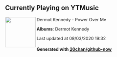 ## Currently Playing on YTMusic

[<img align="left" width="100" src="https://lh3.googleusercontent.com/SKwhZaa_EL7u1fw9w_MlT5WGZWn-vh8cr9am0_9y3XvvpeIof93vYZ978kw5eLtDE3Ioxrun6HbxfLlo">](https://music.youtube.com/channel/UClHxZy_9ArA6rploIzcDReQ)

Dermot Kennedy - Power Over Me

**Albums**: Dermot Kennedy

Last updated at 08/03/2020 19:32

#### Generated with [20chan/github-now](https://github.com/20chan/github-now)


<!--
**20chan/20chan** is a ✨ _special_ ✨ repository because its `README.md` (this file) appears on your GitHub profile.

Here are some ideas to get you started:

- 🔭 I’m currently working on ...
- 🌱 I’m currently learning ...
- 👯 I’m looking to collaborate on ...
- 🤔 I’m looking for help with ...
- 💬 Ask me about ...
- 📫 How to reach me: ...
- 😄 Pronouns: ...
- ⚡ Fun fact: ...
-->
